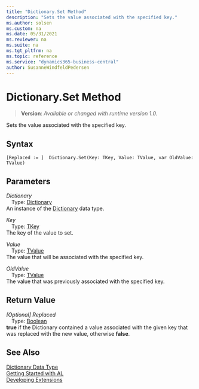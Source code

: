 ```yaml
---
title: "Dictionary.Set Method"
description: "Sets the value associated with the specified key."
ms.author: solsen
ms.custom: na
ms.date: 05/31/2021
ms.reviewer: na
ms.suite: na
ms.tgt_pltfrm: na
ms.topic: reference
ms.service: "dynamics365-business-central"
author: SusanneWindfeldPedersen
---
```

[//]: # (START>DO_NOT_EDIT)
[//]: # (IMPORTANT:Do not edit any of the content between here and the END>DO_NOT_EDIT.)
[//]: # (Any modifications should be made in the .xml files in the ModernDev repo.)
# Dictionary.Set Method
> **Version**: _Available or changed with runtime version 1.0._

Sets the value associated with the specified key.


## Syntax
```
[Replaced := ]  Dictionary.Set(Key: TKey, Value: TValue, var OldValue: TValue)
```
## Parameters
*Dictionary*  
&emsp;Type: [Dictionary](dictionary-data-type.md)  
An instance of the [Dictionary](dictionary-data-type.md) data type.  

*Key*  
&emsp;Type: [TKey](dictionary-data-type.md)  
The key of the value to set.
        
*Value*  
&emsp;Type: [TValue](dictionary-data-type.md)  
The value that will be associated with the specified key.
        
*OldValue*  
&emsp;Type: [TValue](dictionary-data-type.md)  
The value that was previously associated with the specified key.  


## Return Value
*[Optional] Replaced*  
&emsp;Type: [Boolean](../boolean/boolean-data-type.md)  
**true** if the Dictionary contained a value associated with the given key that was replaced with the new value, otherwise **false**.


[//]: # (IMPORTANT: END>DO_NOT_EDIT)
## See Also
[Dictionary Data Type](dictionary-data-type.md)  
[Getting Started with AL](../../devenv-get-started.md)  
[Developing Extensions](../../devenv-dev-overview.md)